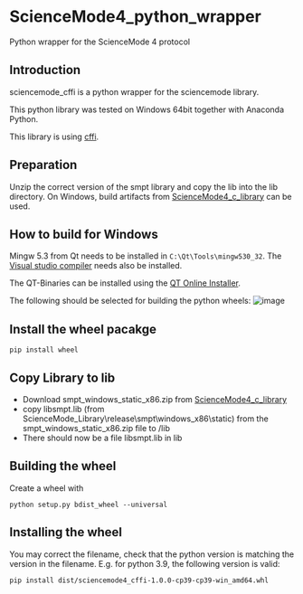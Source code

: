# ScienceMode4_python_wrapper
Python wrapper for the ScienceMode 4 protocol

## Introduction 

sciencemode_cffi is a python wrapper for the sciencemode library.

This python library was tested on Windows 64bit together with Anaconda Python.

This library is using [cffi](https://cffi.readthedocs.io/).

## Preparation
Unzip the correct version of the smpt library and copy the lib  into the lib directory.
On Windows, build artifacts from [ScienceMode4_c_library](https://github.com/ScienceMode/ScienceMode4_c_library) can be used.

## How to build for Windows
Mingw 5.3 from Qt needs to be installed in `C:\Qt\Tools\mingw530_32`. The [Visual studio compiler](https://visualstudio.microsoft.com/visual-cpp-build-tools/) needs also be installed.

The QT-Binaries can be installed using the [QT Online Installer](https://www.qt.io/download-open-source).

The following should be selected for building the python wheels:
![image](https://github.com/user-attachments/assets/e5559f5b-6973-4cfe-a690-27af627d5e78)



## Install the wheel pacakge
```
pip install wheel
```
## Copy Library to lib
* Download smpt_windows_static_x86.zip from [ScienceMode4_c_library](https://github.com/ScienceMode/ScienceMode4_c_library)
* copy libsmpt.lib (from ScienceMode_Library\release\smpt\windows_x86\static) from the smpt_windows_static_x86.zip file to /lib
* There should now be a file libsmpt.lib in lib

## Building the wheel
Create a wheel with
```
python setup.py bdist_wheel --universal
```
## Installing the wheel
You may correct the filename, check that the python version is matching the version in the filename.
E.g. for python 3.9, the following version is valid:
```
pip install dist/sciencemode4_cffi-1.0.0-cp39-cp39-win_amd64.whl
```
